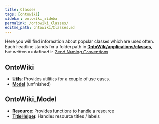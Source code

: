 ```yaml
---
title: Classes
tags: [ontowiki]
sidebar: ontowiki_sidebar
permalink: /ontowiki_Classes/
editme_path: ontowiki/Classes.md
---
```

Here you will find information about popular classes which are used often. Each headline stands for a folder path in [**OntoWiki/applications/classes**](https://github.com/AKSW/OntoWiki/tree/develop/application/classes), but written as defined in [Zend Naming Conventions](http://framework.zend.com/manual/1.12/en/coding-standard.naming-conventions.html).

## OntoWiki
 * **[Utils](http://docs.ontowiki.net/ontowiki_OntoWiki_Utils)**: Provides utilities for a couple of use cases.
 * **[Model](http://docs.ontowiki.net/ontowiki_OntoWiki-Model)** (unfinished)

## OntoWiki_Model
 * **[Resource](http://docs.ontowiki.net/ontowiki_OntoWiki_Model_Resource)**: Provides functions to handle a resource
 * **[TitleHelper](http://docs.ontowiki.net/ontowiki_OntoWiki_Model_TitleHelper)**: Handles resource titles / labels
